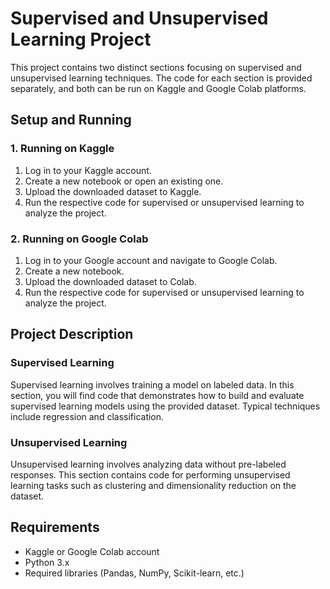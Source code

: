 # Supervised and Unsupervised Learning Project

This project contains two distinct sections focusing on supervised and unsupervised learning techniques. The code for each section is provided separately, and both can be run on Kaggle and Google Colab platforms.


## Setup and Running

### 1. Running on Kaggle

1. Log in to your Kaggle account.
2. Create a new notebook or open an existing one.
3. Upload the downloaded dataset to Kaggle.
4. Run the respective code for supervised or unsupervised learning to analyze the project.

### 2. Running on Google Colab

1. Log in to your Google account and navigate to Google Colab.
2. Create a new notebook.
3. Upload the downloaded dataset to Colab.
4. Run the respective code for supervised or unsupervised learning to analyze the project.

## Project Description

### Supervised Learning

Supervised learning involves training a model on labeled data. In this section, you will find code that demonstrates how to build and evaluate supervised learning models using the provided dataset. Typical techniques include regression and classification.

### Unsupervised Learning

Unsupervised learning involves analyzing data without pre-labeled responses. This section contains code for performing unsupervised learning tasks such as clustering and dimensionality reduction on the dataset.

## Requirements

- Kaggle or Google Colab account
- Python 3.x
- Required libraries (Pandas, NumPy, Scikit-learn, etc.)
